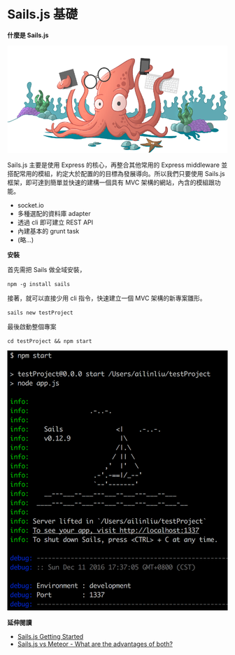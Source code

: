 # Sails.js 基礎

**什麼是 Sails.js**

![](assets/squiddy.png)

Sails.js 主要是使用 Express 的核心，再整合其他常用的 Express middleware 並搭配常用的模組，約定大於配置的的目標為發展導向。所以我們只要使用 Sails.js 框架，即可達到簡單並快速的建構一個具有 MVC 架構的網站，內含的模組跟功能。

* socket.io
* 多種選配的資料庫 adapter
* 透過 cli 即可建立 REST API
* 內建基本的 grunt task
* (略...)

**安裝**

首先需把 Sails 做全域安裝，

`npm -g install sails`

接著，就可以直接少用 cli 指令，快速建立一個 MVC 架構的新專案雛形。

`sails new testProject`

最後啟動整個專案

`cd testProject && npm start`

![](assets/success-console.png)

**延伸閱讀**

* [Sails.js Getting Started](http://sailsjs.com/get-started)
* [Sails.js vs Meteor - What are the advantages of both?](http://stackoverflow.com/questions/22202286/sails-js-vs-meteor-what-are-the-advantages-of-both)
